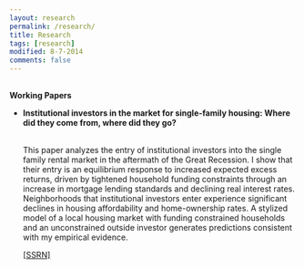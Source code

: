 ```yaml
---
layout: research
permalink: /research/
title: Research
tags: [research]
modified: 8-7-2014
comments: false
---
```


<h4 style="margin-bottom:0px;padding-top:10px;">Working Papers</h4>
<!-- Generated from JabRef by PubList by Truong Nghiem at 11:44 on 2015.09.10. -->
<ul class="biblist">

<!-- Item: Hanson2022 -->
<li ><p>
<b>Institutional investors in the market for single-family housing: Where did they come from, where did they go?</b><br>
<br />
<p>This paper analyzes the entry of institutional investors into the single family rental market in the aftermath of the Great Recession. I show that their entry is an equilibrium response to increased expected excess returns, driven by tightened household funding constraints through an increase in mortgage lending standards and declining real interest rates. Neighborhoods that institutional investors enter experience significant declines in housing affordability and home-ownership rates. A stylized model of a local housing market with funding constrained households and an unconstrained outside investor generates predictions consistent with my empirical evidence.</p>  
<a href="https://papers.ssrn.com/sol3/papers.cfm?abstract_id=4268640"  target="_blank">[SSRN]</a>

</div>
</li>
  
</ul> 
